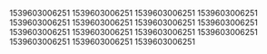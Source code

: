 1539603006251
1539603006251
1539603006251
1539603006251
1539603006251
1539603006251
1539603006251
1539603006251
1539603006251
1539603006251
1539603006251
1539603006251
1539603006251
1539603006251
1539603006251